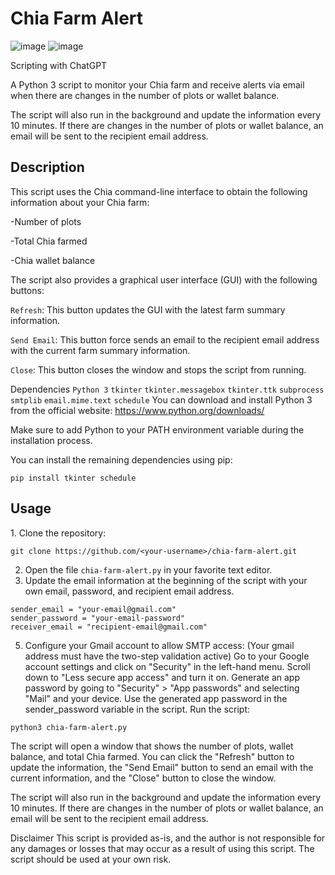 <h1>Chia Farm Alert</h1>

![image](https://user-images.githubusercontent.com/49345674/220518241-df778eb5-147d-4e5f-9987-6be632fe4d9c.png) ![image](https://user-images.githubusercontent.com/49345674/220518418-7282bfd5-86a2-42af-a778-56d9e01eeccb.png)

Scripting with ChatGPT

A Python 3 script to monitor your Chia farm and receive alerts via email when there are changes in the number of plots or wallet balance.

The script will also run in the background and update the information every 10 minutes. If there are changes in the number of plots or wallet balance, an email will be sent to the recipient email address.

<h2>Description</h2>
This script uses the Chia command-line interface to obtain the following information about your Chia farm:

-Number of plots

-Total Chia farmed

-Chia wallet balance

The script also provides a graphical user interface (GUI) with the following buttons:

`Refresh`: This button updates the GUI with the latest farm summary information.

`Send Email`: This button force sends an email to the recipient email address with the current farm summary information.

`Close`: This button closes the window and stops the script from running.

Dependencies
```Python 3```
```tkinter```
```tkinter.messagebox```
```tkinter.ttk```
```subprocess```
```smtplib```
```email.mime.text```
```schedule```
You can download and install Python 3 from the official website: https://www.python.org/downloads/

Make sure to add Python to your PATH environment variable during the installation process.

You can install the remaining dependencies using pip:

```pip install tkinter schedule```
<h2>Usage</h2>
1. Clone the repository:

```git clone https://github.com/<your-username>/chia-farm-alert.git```

2. Open the file `chia-farm-alert.py` in your favorite text editor.
3. Update the email information at the beginning of the script with your own email, password, and recipient email address.
```
sender_email = "your-email@gmail.com"
sender_password = "your-email-password"
receiver_email = "recipient-email@gmail.com"
```

5. Configure your Gmail account to allow SMTP access: (Your gmail address must have the two-step validation active)
Go to your Google account settings and click on "Security" in the left-hand menu.
Scroll down to "Less secure app access" and turn it on.
Generate an app password by going to "Security" > "App passwords" and selecting "Mail" and your device.
Use the generated app password in the sender_password variable in the script.
Run the script:

```python3 chia-farm-alert.py```

The script will open a window that shows the number of plots, wallet balance, and total Chia farmed. You can click the "Refresh" button to update the information, the "Send Email" button to send an email with the current information, and the "Close" button to close the window.

The script will also run in the background and update the information every 10 minutes. If there are changes in the number of plots or wallet balance, an email will be sent to the recipient email address.

Disclaimer
This script is provided as-is, and the author is not responsible for any damages or losses that may occur as a result of using this script. The script should be used at your own risk.
